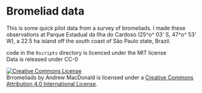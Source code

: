 # Bromeliad data

This is some quick pilot data from a survey of bromeliads. I made these observations at Parque Estadual da Ilha do Cardoso (25^o^
03' S, 47^o^ 53' W), a 22.5 ha island off the south coast of São Paulo state,
Brazil.

code in the `Rscripts` directory is licenced under the MIT license  
Data is released under CC-0

<a rel="license" href="http://creativecommons.org/licenses/by/4.0/"><img alt="Creative Commons License" style="border-width:0" src="https://i.creativecommons.org/l/by/4.0/88x31.png" /></a><br /><span xmlns:dct="http://purl.org/dc/terms/" property="dct:title">Brromeliads </span> by <span xmlns:cc="http://creativecommons.org/ns#" property="cc:attributionName">Andrew MacDonald</span> is licensed under a <a rel="license" href="http://creativecommons.org/licenses/by/4.0/">Creative Commons Attribution 4.0 International License</a>.